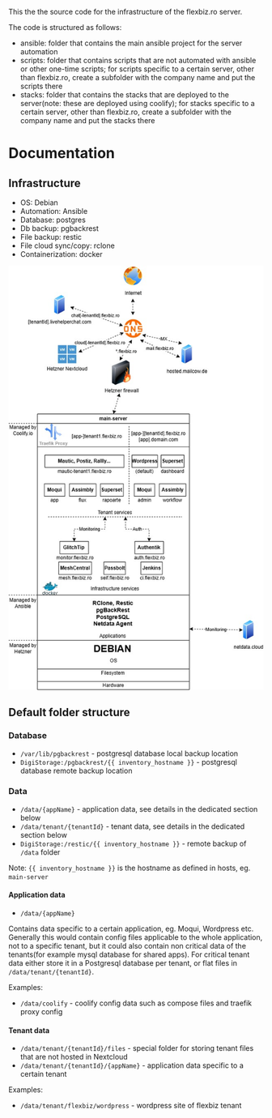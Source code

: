 This the the source code for the infrastructure of the flexbiz.ro server.

The code is structured as follows:
- ansible: folder that contains the main ansible project for the server automation
- scripts: folder that contains scripts that are not automated with ansible or other one-time scripts; for scripts specific to a certain server, other than flexbiz.ro, create a subfolder with the company name and put the scripts there
- stacks: folder that contains the stacks that are deployed to the server(note: these are deployed using coolify); for stacks specific to a certain server, other than flexbiz.ro, create a subfolder with the company name and put the stacks there

# Documentation
## Infrastructure

- OS: Debian
- Automation: Ansible
- Database: postgres
- Db backup: pgbackrest
- File backup: restic
- File cloud sync/copy: rclone
- Containerization: docker

![infrastructure](infrastructure_v3.jpg)

## Default folder structure

### Database

- `/var/lib/pgbackrest` - postgresql database local backup location
- `DigiStorage:/pgbackrest/{{ inventory_hostname }}` - postgresql database remote backup location

### Data

- `/data/{appName}` - application data, see details in the dedicated section below
- `/data/tenant/{tenantId}` - tenant data, see details in the dedicated section below
- `DigiStorage:/restic/{{ inventory_hostname }}` - remote backup of `/data` folder

Note: `{{ inventory_hostname }}` is the hostname as defined in hosts, eg. `main-server`

#### Application data

- `/data/{appName}`

Contains data specific to a certain application, eg. Moqui, Wordpress etc. 
Generally this would contain config files applicable to the whole application, not to a 
specific tenant, but it could also contain non critical data of the tenants(for example 
mysql database for shared apps).
For critical tenant data either store it in a Postgresql database per tenant, or flat files 
in `/data/tenant/{tenantId}`.

Examples:
- `/data/coolify` - coolify config data such as compose files and traefik proxy config

#### Tenant data

- `/data/tenant/{tenantId}/files` - special folder for storing tenant files that are not hosted in Nextcloud
- `/data/tenant/{tenantId}/{appName}` - application data specific to a certain tenant

Examples:
- `/data/tenant/flexbiz/wordpress` - wordpress site of flexbiz tenant